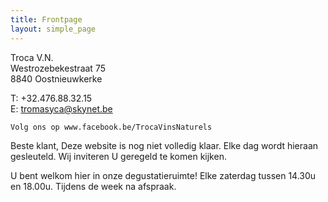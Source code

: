 ```yaml
---
title: Frontpage 
layout: simple_page
---
```

Troca V.N.  
Westrozebekestraat 75  
8840 Oostnieuwkerke

T: +32.476.88.32.15  
E: tromasyca@skynet.be

    Volg ons op www.facebook.be/TrocaVinsNaturels 

Beste klant,
Deze website is nog niet volledig klaar. Elke dag wordt hieraan gesleuteld. Wij inviteren U geregeld te komen kijken.

U bent welkom hier in onze degustatieruimte!
    Elke zaterdag tussen 14.30u en 18.00u.
    Tijdens de week na afspraak.    

